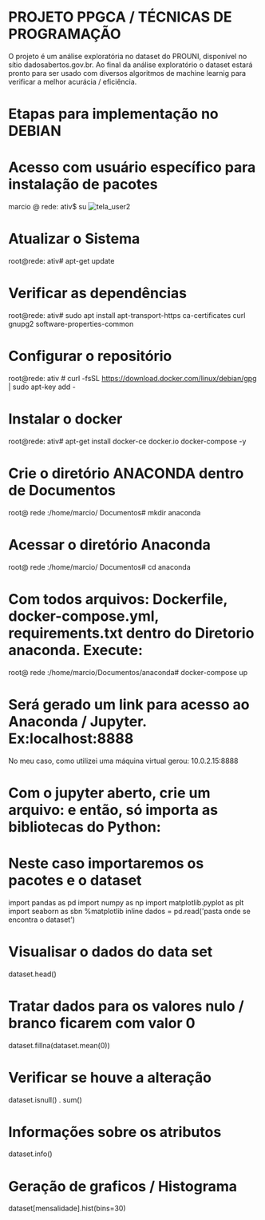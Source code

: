 # PROJETO PPGCA / TÉCNICAS DE PROGRAMAÇÃO
O projeto é um análise exploratória no dataset do PROUNI, disponível no sítio dadosabertos.gov.br.
Ao final da análise exploratório o dataset estará pronto para ser usado com diversos algoritmos de machine learnig para verificar a melhor acurácia / eficiência.
# Etapas para implementação no DEBIAN
# Acesso com usuário específico para instalação de pacotes
marcio @ rede: ativ$ su
![tela_user2](https://user-images.githubusercontent.com/17771257/86511789-b1ae6680-bdd2-11ea-989f-b3f1657f597d.JPG)
# Atualizar o Sistema
root@rede: ativ#  apt-get  update
# Verificar as dependências
root@rede: ativ#  sudo apt install apt-transport-https ca-certificates curl gnupg2 software-properties-common 
# Configurar o repositório
root@rede: ativ # curl -fsSL https://download.docker.com/linux/debian/gpg | sudo apt-key add -
# Instalar o docker
root@rede: ativ#  apt-get install docker-ce docker.io docker-compose -y
# Crie o diretório ANACONDA dentro de Documentos
root@ rede :/home/marcio/ Documentos# mkdir anaconda
# Acessar o diretório Anaconda
root@ rede :/home/marcio/ Documentos# cd anaconda
# Com todos arquivos: Dockerfile, docker-compose.yml, requirements.txt dentro do Diretorio anaconda. Execute:
root@ rede :/home/marcio/Documentos/anaconda# docker-compose up
# Será gerado um link para acesso ao Anaconda / Jupyter. Ex:localhost:8888
No meu caso, como utilizei uma máquina virtual gerou: 10.0.2.15:8888
# Com o jupyter aberto, crie um arquivo: e então, só importa as bibliotecas do Python:
# Neste caso importaremos os pacotes e o dataset
import pandas as pd
import numpy as np
import matplotlib.pyplot as plt
import seaborn as sbn
%matplotlib inline
dados = pd.read('pasta onde se encontra o dataset')
# Visualisar o dados do data set
  dataset.head()
# Tratar dados para os valores nulo / branco ficarem com valor 0
 dataset.fillna(dataset.mean(0))
# Verificar se houve a alteração
dataset.isnull() . sum()
# Informações sobre os atributos
dataset.info()
# Geração de graficos / Histograma
dataset[mensalidade].hist(bins=30)

